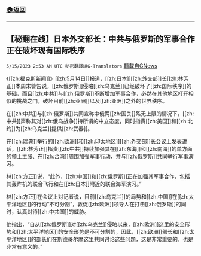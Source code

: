 ###  [:house:返回](README.md)
---


## 【秘翻在线】日本外交部长：中共与俄罗斯的军事合作正在破坏现有国际秩序
`5/15/2023 2:53 AM UTC 秘密翻譯組G-Translators` [轉載自GNews](https://gnews.org/articles/1300694)

《[[zh:福克斯新闻]]》[[zh:5月14日]]报道，[[zh:日本]][[zh:外交部]]长[[zh:林芳正]]本周末警告说，[[zh:俄罗斯]]侵略[[zh:乌克兰]]已经破坏了[[zh:国际秩序]]的基础，而且[[zh:中共]]与[[zh:俄罗斯]]不断增加军事合作，必然在其他地区打开相似的挑战之门，破坏目前[[zh:亚洲]]以及[[zh:亚洲]]之外的世界秩序。

在[[zh:中共]]与[[zh:俄罗斯]]共同宣称中俄两[[zh:国关]]系无上限的情况下，[[zh:中共]]声称其对[[zh:俄乌战争]]持所谓的中立态度，同时指责[[zh:美国]]和[[zh:北约]]为[[zh:乌克兰]]提供[[zh:武器]]。

在[[zh:瑞典]]举行的[[zh:欧洲]]和[[zh:印太地区]][[zh:外交部]]长会议上发表讲话，[[zh:林芳正]]指责[[zh:中共]]持续加强其在[[zh:东海]]和[[zh:南海]]的单方面的领土主张、在[[zh:台湾]]周围加强军事行动，并与[[zh:俄罗斯]]共同举行军事演习。

林[[zh:方正]]说，“此外，[[zh:中国]]和[[zh:俄罗斯]]正在加强其军事合作，包括其轰炸机的联合飞行和在[[zh:日本]]附近的联合海军演习。”

林[[zh:方正]]在会议上对记者说，目前[[zh:乌克兰]]的局势和[[zh:中国]]在[[zh:太平洋地区]]的行动“不可分割”，敦促[[zh:欧洲]]领导人在打击[[zh:俄罗斯]]的同时，认真对待[[zh:中共国]]的威胁。

他指出，“自从[[zh:俄罗斯]]对[[zh:乌克兰]]侵略以来，[[zh:欧洲]]这里的安全形势和[[zh:太平洋地区]]的安全形势是不可分割的，因此，[[zh:欧洲]]部长和[[zh:太平洋地区]]的部长们在斯德哥尔摩这里共同讨论这些问题，这是非常重要的，也是非常有意义的。”
